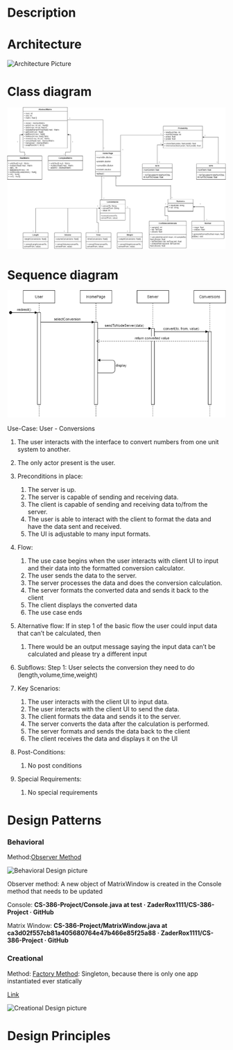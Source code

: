 # Description

# Architecture
![Architecture Picture]()

# Class diagram
![Class Diagram Picture](https://github.com/ZaderRox1111/CS-386-Project/blob/test/deliverables/D5%20ClassDiagram.drawio.png)

# Sequence diagram
![Sequence Diagram Picture](https://github.com/ZaderRox1111/CS-386-Project/blob/test/deliverables/D5%20Sequence%20Diagram.drawio.png)

Use-Case: User - Conversions
1. The user interacts with the interface to convert numbers from one unit system to another.
2. The only actor present is the user.
3. Preconditions in place:
   1. The server is up.
   2. The server is capable of sending and receiving data.
   3. The client is capable of sending and receiving data to/from the server.
   4. The user is able to interact with the client to format the data and have the data sent and received.
   5. The UI is adjustable to many input formats.
4. Flow:
   1. The use case begins when the user interacts with client UI to input and their data into the formatted conversion calculator.
   2. The user sends the data to the server.
   3. The server processes the data and does the conversion calculation.
   4. The server formats the converted data and sends it back to the client
   5. The client displays the converted data
   6. The use case ends

5. Alternative flow:
   If in step 1 of the basic flow the user could input data that can’t be calculated, then 
   1. There would be an output message saying the input data can’t be calculated and please try a different input
6. Subflows:
Step 1:
User selects the conversion they need to do (length,volume,time,weight)

7. Key Scenarios:
   1. The user interacts with the client UI to input data.
   2. The user interacts with the client UI to send the data.
   3. The client formats the data and sends it to the server.
   4. The server converts the data after the calculation is performed.
   5. The server formats and sends the data back to the client
   6. The client receives the data and displays it on the UI
8. Post-Conditions:
   1. No post conditions
9. Special Requirements:
   1. No special requirements

# Design Patterns
### Behavioral
Method:[Observer Method](https://www.geeksforgeeks.org/observer-pattern-set-1-introduction/)

![Behavioral Design picture]()

Observer method: A new object of MatrixWindow is created in the Console method that needs to be updated 

Console: **CS-386-Project/Console.java at test · ZaderRox1111/CS-386-Project · GitHub**

Matrix Window: **CS-386-Project/MatrixWindow.java at ca3d02f557cb81a405680764e47b466e85f25a88 · ZaderRox1111/CS-386-Project · GitHub**

### Creational
Method: [Factory Method](https://www.geeksforgeeks.org/design-patterns-set-2-factory-method/): Singleton, because there is only one app instantiated ever statically 

[Link](https://github.com/ZaderRox1111/CS-386-Project/blob/test/backend/src/app.js)

![Creational Design picture]()

# Design Principles
